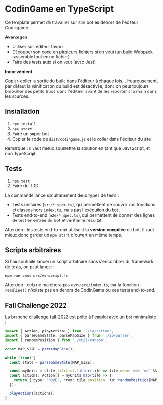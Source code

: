 # CodinGame en TypeScript

Ce template permet de travailler sur son bot en dehors de l'éditeur Codingame.  


**Avantages**

* Utiliser son éditeur favori
* Découper son code en plusieurs fichiers si on veut (un build Webpack rassemble tout en un fichier)
* Faire des tests auto si on veut (avec Jest)

**Inconvénient**

Copier-coller la sortie du build dans l'éditeur à chaque fois... Heureusement, par défaut la minification du build est désactivée, donc on peut toujours bidouiller des petits trucs dans l'éditeur avant de les reporter à la main dans les sources.

## Installation

1. `npm install`
2. `npm start`
3. Faire un super bot
4. Copier le code de `dist/codingame.js` et le coller dans l'éditeur du site

Remarque : il vaut mieux soumettre la solution en tant que JavaScript, et non TypeScript.

## Tests

1. `npm test`
2. Faire du TDD

La commande lance simultanément deux types de tests :  
* Tests unitaires (`src/*.spec.ts`), qui permettent de couvrir vos fonctions et classes hors `index.ts`, mais pas l'exécution du bot ;  
* Tests end-to-end (`e2e/*.spec.ts`), qui permettent de donner des lignes de test en entrée du bot et vérifier le résultat.

Attention : les tests end-to-end utilisent la **version compilée** du bot. Il vaut mieux donc garder un `npm start` d'ouvert en même temps.

## Scripts arbitraires

Si l'on souhaite lancer un script arbitraire sans s'encombrer du framework de tests, on peut lancer :

```
npm run exec src/monscript.ts
```

Attention : cela ne marchera pas avec `src/index.ts`, car la fonction `readline()` n'existe pas en dehors de CodinGame ou des tests end-to-end.

## Fall Challenge 2022

La branche [challenge-fall-2022](https://github.com/mkalam-alami/codingame-typescript/tree/challenge-fall-2022) est prête à l'emploi avec un bot minimaliste :

```typescript
import { Action, playActions } from './io/action';
import { parseGameState, parseMapSize } from './io/parser';
import { randomPosition } from './util/random';

const MAP_SIZE = parseMapSize();

while (true) {
  const state = parseGameState(MAP_SIZE);

  const myUnits = state.tileList.filter(tile => tile.owner === 'me' && tile.units > 0);
  const actions: Action[] = myUnits.map(tile => {
    return { type: 'MOVE', from: tile.position, to: randomPosition(MAP_SIZE), amount: tile.units }
  });

  playActions(actions);
}
```
